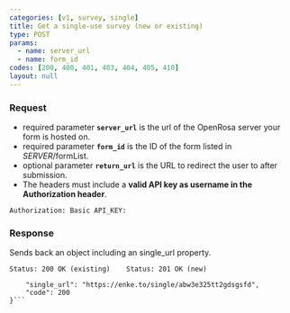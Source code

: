 ```yaml
---
categories: [v1, survey, single]
title: Get a single-use survey (new or existing)
type: POST
params: 
  - name: server_url 
  - name: form_id
codes: [200, 400, 401, 403, 404, 405, 410]
layout: null
---
```


### Request

* required parameter **`server_url`** is the url of the OpenRosa server your form is hosted on.
* required parameter **`form_id`** is the ID of the form listed in _SERVER_/formList.
* optional parameter **`return_url`** is the URL to redirect the user to after submission.
* The headers must include a **valid API key as username in the Authorization header**.

```Authorization: Basic API_KEY:```

### Response

Sends back an object including an single_url property.

```Status: 200 OK (existing)    Status: 201 OK (new)```
```{
    "single_url": "https://enke.to/single/abw3e325tt2gdsgsfd",
    "code": 200
}```

